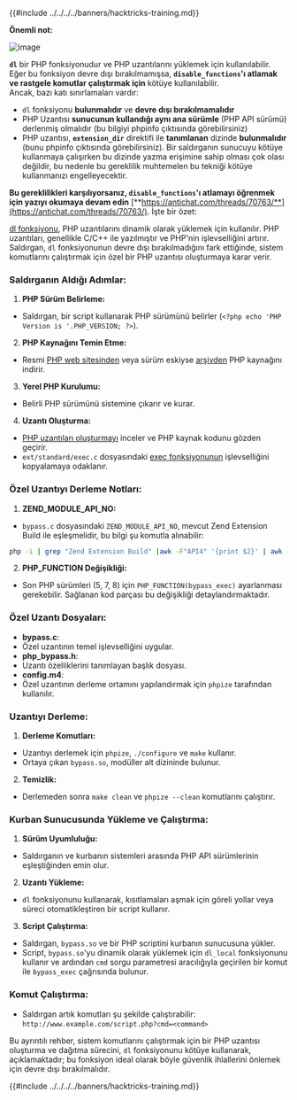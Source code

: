 {{#include ../../../../banners/hacktricks-training.md}}

**Önemli not:**

![image](https://user-images.githubusercontent.com/84577967/174675487-a4c4ca06-194f-4725-85af-231a2f35d56c.png)

**`dl`** bir PHP fonksiyonudur ve PHP uzantılarını yüklemek için kullanılabilir. Eğer bu fonksiyon devre dışı bırakılmamışsa, **`disable_functions`'ı atlamak ve rastgele komutlar çalıştırmak için** kötüye kullanılabilir.\
Ancak, bazı katı sınırlamaları vardır:

- `dl` fonksiyonu **bulunmalıdır** ve **devre dışı bırakılmamalıdır**
- PHP Uzantısı **sunucunun kullandığı aynı ana sürümle** (PHP API sürümü) derlenmiş olmalıdır (bu bilgiyi phpinfo çıktısında görebilirsiniz)
- PHP uzantısı, **`extension_dir`** direktifi ile **tanımlanan** dizinde **bulunmalıdır** (bunu phpinfo çıktısında görebilirsiniz). Bir saldırganın sunucuyu kötüye kullanmaya çalışırken bu dizinde yazma erişimine sahip olması çok olası değildir, bu nedenle bu gereklilik muhtemelen bu tekniği kötüye kullanmanızı engelleyecektir.

**Bu gereklilikleri karşılıyorsanız, `disable_functions`'ı atlamayı öğrenmek için yazıyı okumaya devam edin** [**https://antichat.com/threads/70763/**](https://antichat.com/threads/70763/). İşte bir özet:

[dl fonksiyonu](http://www.php.net/manual/en/function.dl.php), PHP uzantılarını dinamik olarak yüklemek için kullanılır. PHP uzantıları, genellikle C/C++ ile yazılmıştır ve PHP'nin işlevselliğini artırır. Saldırgan, `dl` fonksiyonunun devre dışı bırakılmadığını fark ettiğinde, sistem komutlarını çalıştırmak için özel bir PHP uzantısı oluşturmaya karar verir.

### Saldırganın Aldığı Adımlar:

1. **PHP Sürüm Belirleme:**

- Saldırgan, bir script kullanarak PHP sürümünü belirler (`<?php echo 'PHP Version is '.PHP_VERSION; ?>`).

2. **PHP Kaynağını Temin Etme:**

- Resmi [PHP web sitesinden](http://www.php.net/downloads.php) veya sürüm eskiyse [arşivden](http://museum.php.net) PHP kaynağını indirir.

3. **Yerel PHP Kurulumu:**

- Belirli PHP sürümünü sistemine çıkarır ve kurar.

4. **Uzantı Oluşturma:**
- [PHP uzantıları oluşturmayı](http://www.php.net/manual/en/zend.creating.php) inceler ve PHP kaynak kodunu gözden geçirir.
- `ext/standard/exec.c` dosyasındaki [exec fonksiyonunun](http://www.php.net/manual/en/function.exec.php) işlevselliğini kopyalamaya odaklanır.

### Özel Uzantıyı Derleme Notları:

1. **ZEND_MODULE_API_NO:**

- `bypass.c` dosyasındaki `ZEND_MODULE_API_NO`, mevcut Zend Extension Build ile eşleşmelidir, bu bilgi şu komutla alınabilir:
```bash
php -i | grep "Zend Extension Build" |awk -F"API4" '{print $2}' | awk -F"," '{print $1}'
```

2. **PHP_FUNCTION Değişikliği:**
- Son PHP sürümleri (5, 7, 8) için `PHP_FUNCTION(bypass_exec)` ayarlanması gerekebilir. Sağlanan kod parçası bu değişikliği detaylandırmaktadır.

### Özel Uzantı Dosyaları:

- **bypass.c**:
- Özel uzantının temel işlevselliğini uygular.
- **php_bypass.h**:
- Uzantı özelliklerini tanımlayan başlık dosyası.
- **config.m4**:
- Özel uzantının derleme ortamını yapılandırmak için `phpize` tarafından kullanılır.

### Uzantıyı Derleme:

1. **Derleme Komutları:**

- Uzantıyı derlemek için `phpize`, `./configure` ve `make` kullanır.
- Ortaya çıkan `bypass.so`, modüller alt dizininde bulunur.

2. **Temizlik:**
- Derlemeden sonra `make clean` ve `phpize --clean` komutlarını çalıştırır.

### Kurban Sunucusunda Yükleme ve Çalıştırma:

1. **Sürüm Uyumluluğu:**

- Saldırganın ve kurbanın sistemleri arasında PHP API sürümlerinin eşleştiğinden emin olur.

2. **Uzantı Yükleme:**

- `dl` fonksiyonunu kullanarak, kısıtlamaları aşmak için göreli yollar veya süreci otomatikleştiren bir script kullanır.

3. **Script Çalıştırma:**
- Saldırgan, `bypass.so` ve bir PHP scriptini kurbanın sunucusuna yükler.
- Script, `bypass.so`'yu dinamik olarak yüklemek için `dl_local` fonksiyonunu kullanır ve ardından `cmd` sorgu parametresi aracılığıyla geçirilen bir komut ile `bypass_exec` çağrısında bulunur.

### Komut Çalıştırma:

- Saldırgan artık komutları şu şekilde çalıştırabilir: `http://www.example.com/script.php?cmd=<command>`

Bu ayrıntılı rehber, sistem komutlarını çalıştırmak için bir PHP uzantısı oluşturma ve dağıtma sürecini, `dl` fonksiyonunu kötüye kullanarak, açıklamaktadır; bu fonksiyon ideal olarak böyle güvenlik ihlallerini önlemek için devre dışı bırakılmalıdır.

{{#include ../../../../banners/hacktricks-training.md}}
